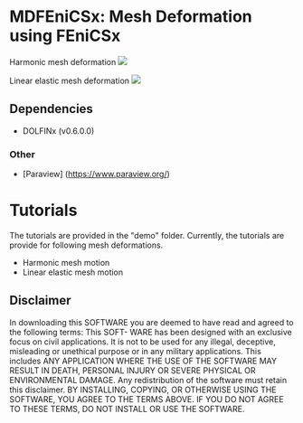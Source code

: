# MDFEniCSx: Mesh Deformation using FEniCSx

Harmonic mesh deformation
![](https://github.com/niravshah241/MDFEniCSx/blob/main/mdfenicsx/harmonic_mesh_motion.gif)

Linear elastic mesh deformation
![](https://github.com/niravshah241/MDFEniCSx/blob/main/mdfenicsx/linear_elastic_mesh_motion.gif)

## Dependencies

- DOLFINx (v0.6.0.0)

### Other

- [Paraview] (https://www.paraview.org/)

# Tutorials

The tutorials are provided in the "demo" folder. Currently, the tutorials are provide for following mesh deformations.

- Harmonic mesh motion
- Linear elastic mesh motion

## Disclaimer

In downloading this SOFTWARE you are deemed to have read and agreed to
the following terms: This SOFT- WARE has been designed with an exclusive
focus on civil applications. It is not to be used for any illegal,
deceptive, misleading or unethical purpose or in any military
applications. This includes ANY APPLICATION WHERE THE USE OF THE
SOFTWARE MAY RESULT IN DEATH, PERSONAL INJURY OR SEVERE PHYSICAL OR
ENVIRONMENTAL DAMAGE. Any redistribution of the software must retain
this disclaimer. BY INSTALLING, COPYING, OR OTHERWISE USING THE
SOFTWARE, YOU AGREE TO THE TERMS ABOVE. IF YOU DO NOT AGREE TO THESE
TERMS, DO NOT INSTALL OR USE THE SOFTWARE.
